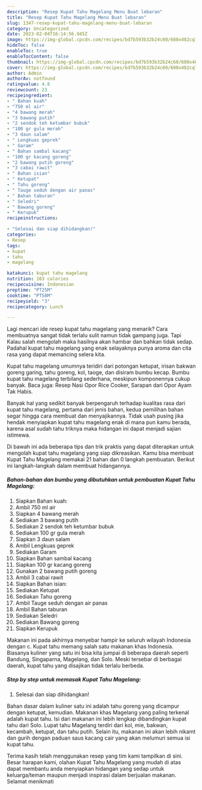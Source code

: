 ```yaml
---
description: "Resep Kupat Tahu Magelang Menu Buat lebaran"
title: "Resep Kupat Tahu Magelang Menu Buat lebaran"
slug: 1347-resep-kupat-tahu-magelang-menu-buat-lebaran
category: Uncategorized
date: 2023-02-04T16:14:56.945Z
image: https://img-global.cpcdn.com/recipes/bd7b593b32b24c60/680x482cq70/kupat-tahu-magelang-foto-resep-utama.jpg
hideToc: false
enableToc: true
enableTocContent: false
thumbnail: https://img-global.cpcdn.com/recipes/bd7b593b32b24c60/680x482cq70/kupat-tahu-magelang-foto-resep-utama.jpg
cover: https://img-global.cpcdn.com/recipes/bd7b593b32b24c60/680x482cq70/kupat-tahu-magelang-foto-resep-utama.jpg
author: Admin
authorAv: notfound
ratingvalue: 4.8
reviewcount: 23
recipeingredient:
- " Bahan kuah"
- "750 ml air"
- "4 bawang merah"
- "3 bawang putih"
- "2 sendok teh ketumbar bubuk"
- "100 gr gula merah"
- "3 daun salam"
- " Lengkuas geprek"
- " Garam"
- " Bahan sambal kacang"
- "100 gr kacang goreng"
- "2 bawang putih goreng"
- "3 cabai rawit"
- " Bahan isian"
- " Ketupat"
- " Tahu goreng"
- " Tauge seduh dengan air panas"
- " Bahan taburan"
- " Seledri"
- " Bawang goreng"
- " Kerupuk"
recipeinstructions:

- "Selesai dan siap dihidangkan!"
categories:
- Resep
tags:
- kupat
- tahu
- magelang

katakunci: kupat tahu magelang 
nutrition: 163 calories
recipecuisine: Indonesian
preptime: "PT25M"
cooktime: "PT58M"
recipeyield: "3"
recipecategory: Lunch

---
```



Lagi mencari ide resep kupat tahu magelang yang menarik? Cara membuatnya sangat tidak terlalu sulit namun tidak gampang juga. Tapi Kalau salah mengolah maka hasilnya akan hambar dan bahkan tidak sedap. Padahal kupat tahu magelang yang enak selayaknya punya aroma dan cita rasa yang dapat memancing selera kita.


Kupat tahu magelang umumnya teridiri dari potongan ketupat, irisan bakwan goreng garing, tahu goreng, kol, taoge, dan disiram bumbu kecap. Bumbu kupat tahu magelang terbilang sederhana, meskipun komponennya cukup banyak. Baca juga: Resep Nasi Opor Rice Cooker, Sarapan dari Opor Ayam Tak Habis.

Banyak hal yang sedikit banyak berpengaruh terhadap kualitas rasa dari kupat tahu magelang, pertama dari jenis bahan, kedua pemilihan bahan segar hingga cara membuat dan menyajikannya. Tidak usah pusing jika hendak menyiapkan kupat tahu magelang enak di mana pun kamu berada, karena asal sudah tahu triknya maka hidangan ini dapat menjadi sajian istimewa.


Di bawah ini ada beberapa tips dan trik praktis yang dapat diterapkan untuk mengolah kupat tahu magelang yang siap dikreasikan. Kamu bisa membuat Kupat Tahu Magelang memakai 21 bahan dan 0 langkah pembuatan. Berikut ini langkah-langkah dalam membuat hidangannya.

<!--inarticleads1-->

##### Bahan-bahan dan bumbu yang dibutuhkan untuk pembuatan Kupat Tahu Magelang:

1. Siapkan  Bahan kuah:
1. Ambil 750 ml air
1. Siapkan 4 bawang merah
1. Sediakan 3 bawang putih
1. Sediakan 2 sendok teh ketumbar bubuk
1. Sediakan 100 gr gula merah
1. Siapkan 3 daun salam
1. Ambil  Lengkuas geprek
1. Sediakan  Garam
1. Siapkan  Bahan sambal kacang
1. Siapkan 100 gr kacang goreng
1. Gunakan 2 bawang putih goreng
1. Ambil 3 cabai rawit
1. Siapkan  Bahan isian:
1. Sediakan  Ketupat
1. Sediakan  Tahu goreng
1. Ambil  Tauge seduh dengan air panas
1. Ambil  Bahan taburan
1. Sediakan  Seledri
1. Sediakan  Bawang goreng
1. Siapkan  Kerupuk


Makanan ini pada akhirnya menyebar hampir ke seluruh wilayah Indonesia dengan c. Kupat tahu memang salah satu makanan khas Indonesia. Biasanya kuliner yang satu ini bisa kita jumpai di beberapa daerah seperti Bandung, Singaparna, Magelang, dan Solo. Meski tersebar di berbagai daerah, kupat tahu yang disajikan tidak terlalu berbeda. 

<!--inarticleads2-->

##### Step by step untuk memasak Kupat Tahu Magelang:


1. Selesai dan siap dihidangkan!

Bahan dasar dalam kuliner satu ini adalah tahu goreng yang dicampur dengan ketupat, kemudian. Makanan khas Magelang yang paling terkenal adalah kupat tahu. Isi dari makanan ini lebih lengkap dibandingkan kupat tahu dari Solo. Lupat tahu Magelang terdiri dari kol, mie, bakwan, kecambah, ketupat, dan tahu putih. Selain itu, makanan ini akan lebih nikamt dan gurih dengan paduan saus kacang cair yang akan melumuri semua isi kupat tahu. 

Terima kasih telah menggunakan resep yang tim kami tampilkan di sini. Besar harapan kami, olahan Kupat Tahu Magelang yang mudah di atas dapat membantu anda menyiapkan hidangan yang sedap untuk keluarga/teman maupun menjadi inspirasi dalam berjualan makanan. Selamat menikmati
